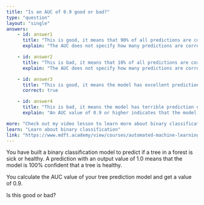 ```yaml
---
title: "Is an AUC of 0.9 good or bad?"
type: "question"
layout: "single"
answers:
    - id: answer1
      title: "This is good, it means that 90% of all predictions are correct"
      explain: "The AUC does not specify how many predictions are correct."

    - id: answer2
      title: "This is bad, it means that 10% of all predictions are correct"
      explain: "The AUC does not specify how many predictions are correct."

    - id: answer3
      title: "This is good, it means the model has excellent prediction quality"
      correct: true

    - id: answer4
      title: "This is bad, it means the model has terrible prediction quality"
      explain: "An AUC value of 0.9 or higher indicates that the model has excellent predictive quality."

more: "Check out my video lesson to learn more about binary classification."
learn: "Learn about binary classification"
link: "https://www.mdft.academy/view/courses/automated-machine-learning-with-mlnet/403057-binary-classification/1153093-introducing-binary-classification"
---
```


You have built a binary classification model to predict if a tree in a forest is sick or healthy. A prediction with an output value of 1.0 means that the model is 100% confident that a tree is healthy. 

You calculate the AUC value of your tree prediction model and get a value of 0.9. 

Is this good or bad?